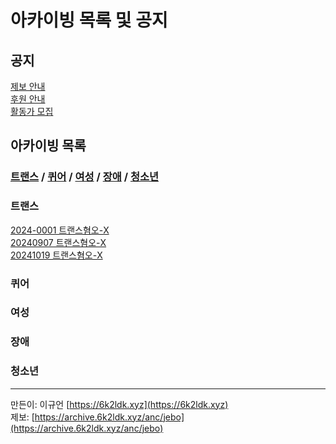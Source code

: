 # 아카이빙 목록 및 공지

## 공지
[제보 안내](https://archive.6k2ldk.xyz/anc/jebo)<br>
[후원 안내](https://archive.6k2ldk.xyz/anc/donate)<br>
[활동가 모집](https://archive.6k2ldk.xyz/anc/activist-mozip)
## 아카이빙 목록
### [트랜스](https://archive.6k2ldk.xyz/hate/#트랜스) / [퀴어](https://archive.6k2ldk.xyz/hate/#퀴어) / [여성](https://archive.6k2ldk.xyz/hate/#여성) / [장애](https://archive.6k2ldk.xyz/hate/#장애) / [청소년](https://archive.6k2ldk.xyz/hate/#청소년)
### 트랜스
[2024-0001 트랜스혐오-X](https://archive.6k2ldk.xyz/hate/2024-0001-trans-x)<br>
[20240907 트랜스혐오-X](https://archive.6k2ldk.xyz/hate/20240907-trans-x)<br>
[20241019 트랜스혐오-X](https://archive.6k2ldk.xyz/hate/20241019-trans-x)
### 퀴어
### 여성
### 장애
### 청소년
------------------
만든이: 이규언 [https://6k2ldk.xyz](https://6k2ldk.xyz) <br>
제보: [https://archive.6k2ldk.xyz/anc/jebo](https://archive.6k2ldk.xyz/anc/jebo)

